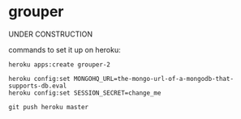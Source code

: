 grouper
=======

UNDER CONSTRUCTION

commands to set it up on heroku:

```
heroku apps:create grouper-2

heroku config:set MONGOHQ_URL=the-mongo-url-of-a-mongodb-that-supports-db.eval
heroku config:set SESSION_SECRET=change_me

git push heroku master
```
